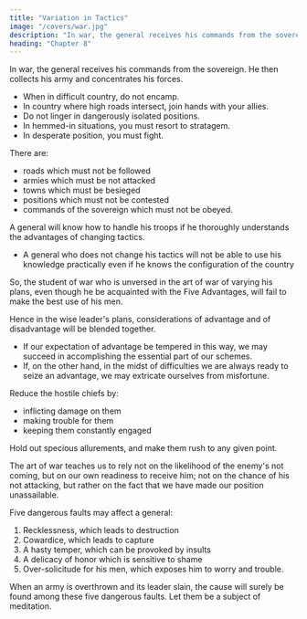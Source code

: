 ```yaml
---
title: "Variation in Tactics"
image: "/covers/war.jpg"
description: "In war, the general receives his commands from the sovereign, collects his army and concentrates his forces"
heading: "Chapter 8"
---
```



In war, the general receives his commands from the sovereign. He then collects his army and concentrates his forces.

- When in difficult country, do not encamp. 
- In country where high roads intersect, join hands with your allies. 
- Do not linger in dangerously isolated positions. 
- In hemmed-in situations, you must resort to stratagem. 
- In desperate position, you must fight.

There are:
- roads which must not be followed
- armies which must be not attacked
- towns which must be besieged
- positions which must not be contested
- commands of the sovereign which must not be obeyed.

A general will know how to handle his troops if he thoroughly understands the advantages of changing tactics.
- A general who does not change his tactics will not be able to use his knowledge practically even if he knows the configuration of the country

So, the student of war who is unversed in the art of war of varying his plans, even though he be acquainted with the Five Advantages, will fail to make the best use of his men.

Hence in the wise leader's plans, considerations of advantage and of disadvantage will be blended together.

- If our expectation of advantage be tempered in this way, we may succeed in accomplishing the essential part of our schemes.
- If, on the other hand, in the midst of difficulties we are always ready to seize an advantage, we may extricate ourselves from misfortune.

Reduce the hostile chiefs by:
- inflicting damage on them
- making trouble for them
- keeping them constantly engaged

Hold out specious allurements, and make them rush to any given point.

The art of war teaches us to rely not on the likelihood of the enemy's not coming, but on our own readiness to receive him; not on the chance of his not attacking, but rather on the fact that we have made our position unassailable.

Five dangerous faults may affect a general:

1. Recklessness, which leads to destruction
2. Cowardice, which leads to capture
3. A hasty temper, which can be provoked by insults
4. A delicacy of honor which is sensitive to shame
5. Over-solicitude for his men, which exposes him to worry and trouble.

<!-- These are the five besetting sins of a general, ruinous to the conduct of war. -->

When an army is overthrown and its leader slain, the cause will surely be found among these five dangerous faults. Let them be a subject of meditation.
